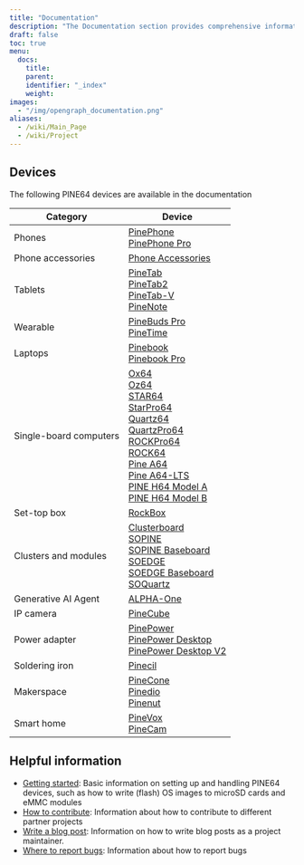 ```yaml
---
title: "Documentation"
description: "The Documentation section provides comprehensive information and guidance for various PINE64 devices."
draft: false
toc: true
menu:
  docs:
    title:
    parent:
    identifier: "_index"
    weight:
images:
  - "/img/opengraph_documentation.png"
aliases:
  - /wiki/Main_Page
  - /wiki/Project
---
```


## Devices

The following PINE64 devices are available in the documentation

| Category | Device |
| --- | --- |
| Phones | [PinePhone](PinePhone)<br> [PinePhone Pro](PinePhone_Pro) |
| Phone accessories | [Phone Accessories](Phone_Accessories) |
| Tablets | [PineTab](PineTab)<br> [PineTab2](PineTab2)<br> [PineTab-V](PineTab-V)<br> [PineNote](PineNote) |
| Wearable | [PineBuds Pro](PineBuds_Pro)<br> [PineTime](PineTime) |
| Laptops | [Pinebook](Pinebook)<br> [Pinebook Pro](Pinebook_Pro) |
| Single-board computers | [Ox64](Ox64)<br> [Oz64](Oz64)<br> [STAR64](STAR64)<br> [StarPro64](StarPro64)<br> [Quartz64](Quartz64)<br> [QuartzPro64](QuartzPro64)<br> [ROCKPro64](ROCKPro64)<br> [ROCK64](ROCK64)<br> [Pine A64](Pine_A64)<br> [Pine A64-LTS](Pine_A64-LTS)<br> [PINE H64 Model A](PINE_H64_Model_A)<br> [PINE H64 Model B](PINE_H64_Model_B) |
| Set-top box | [RockBox](RockBox) |
| Clusters and modules | [Clusterboard](Clusterboard)<br> [SOPINE](SOPINE)<br> [SOPINE Baseboard](SOPINE_Baseboard)<br> [SOEDGE](SOEDGE)<br> [SOEDGE Baseboard](SOEDGE_Baseboard)<br> [SOQuartz](SOQuartz) |
| Generative AI Agent | [ALPHA-One](ALPHA-One) |
| IP camera | [PineCube](PineCube) |
| Power adapter | [PinePower](PinePower/Versions/PinePower)<br>[PinePower Desktop](PinePower/Versions/PinePower_Desktop)<br>[PinePower Desktop V2](PinePower/Versions/PinePower_Desktop_V2) |
| Soldering iron | [Pinecil](Pinecil) |
| Makerspace | [PineCone](PineCone)<br> [Pinedio](Pinedio)<br>[Pinenut](Pinenut) |
| Smart home | [PineVox](PineVox)<br> [PineCam](PineCam) |

## Helpful information

* [Getting started](Introduction/Getting_started): Basic information on setting up and handling PINE64 devices, such as how to write (flash) OS images to microSD cards and eMMC modules
* [How to contribute](Introduction/How_to_contribute): Information about how to contribute to different partner projects
* [Write a blog post](Introduction/Writing_a_blog_post): Information on how to write blog posts as a project maintainer. 
* [Where to report bugs](Introduction/Where_to_report_bugs): Information about how to report bugs
